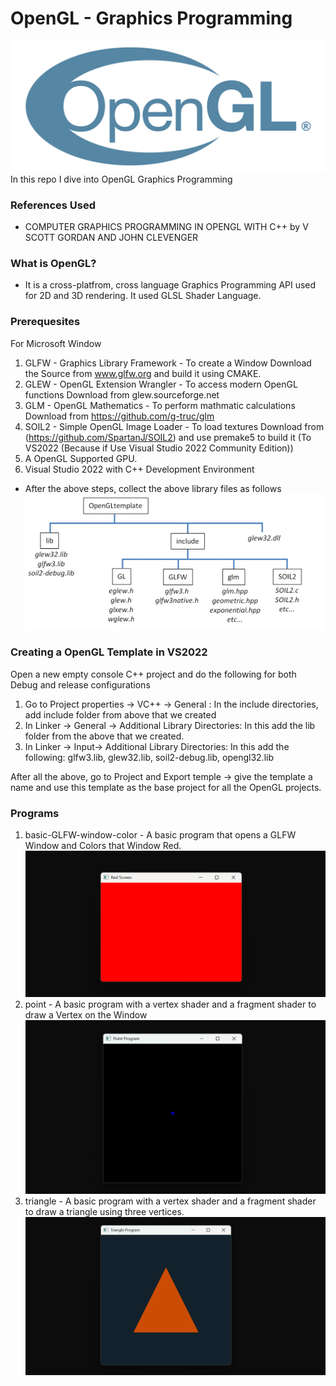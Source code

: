 # OpenGL - Graphics Programming
![screenshot](resources/gllogo.png)
In this repo I dive into OpenGL Graphics Programming

### References Used
- COMPUTER GRAPHICS PROGRAMMING IN OPENGL WITH C++ by V SCOTT GORDAN AND JOHN CLEVENGER

### What is OpenGL?
- It is a cross-platfrom, cross language Graphics Programming API used for 2D and 3D rendering. It used GLSL Shader Language.

### Prerequesites
For Microsoft Window

1. GLFW - Graphics Library Framework - To create a Window
   Download the Source from www.glfw.org and build it using CMAKE.
2. GLEW - OpenGL Extension Wrangler - To access modern OpenGL functions
    Download from glew.sourceforge.net
3. GLM - OpenGL Mathematics - To perform mathmatic calculations 
    Download from https://github.com/g-truc/glm
4. SOIL2 - Simple OpenGL Image Loader - To load textures
    Download from (https://github.com/SpartanJ/SOIL2) and use premake5 to build it (To VS2022 (Because if Use Visual Studio 2022 Community Edition))
5. A OpenGL Supported GPU.
6. Visual Studio 2022 with C++ Development Environment
- After the above steps, collect the above library files as follows
![screenshot](resources/libraries.png)

### Creating a OpenGL Template in VS2022
Open a new empty console C++ project and do the following for both Debug and release configurations
1. Go to Project properties -> VC++ -> General : In the include directories, add include folder from above that we created
2. In Linker -> General -> Additional Library Directories: In this add the lib folder from the above that we created.
3. In Linker -> Input-> Additional Library Directories: In this add the following: glfw3.lib, glew32.lib, soil2-debug.lib, opengl32.lib

After all the above, go to Project and Export temple -> give the template a name and use this template as the base project for all the OpenGL projects.



### Programs
1. basic-GLFW-window-color - A basic program that opens a GLFW Window and Colors that Window Red.
![screenshot](resources/p1.png)
2. point - A basic program with a vertex shader and a fragment shader to draw a Vertex on the Window
![screenshot](resources/p2.png)
3. triangle - A basic program with a vertex shader and a fragment shader to draw a triangle using three vertices.
![screenshot](resources/p3.png)
